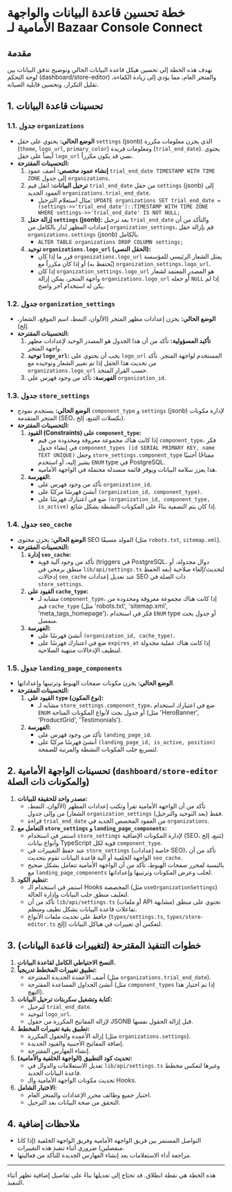 # خطة تحسين قاعدة البيانات والواجهة الأمامية لـ Bazaar Console Connect

## مقدمة

تهدف هذه الخطة إلى تحسين هيكل قاعدة البيانات الحالي وتوضيح تدفق البيانات بين لوحة التحكم (dashboard/store-editor) والمتجر العام، مما يؤدي إلى زيادة الكفاءة، تقليل التكرار، وتحسين قابلية الصيانة.

## 1. تحسينات قاعدة البيانات

### 1.1. جدول `organizations`

*   **الوضع الحالي:** يحتوي على حقل `settings` (jsonb) الذي يخزن معلومات مكررة (`theme`, `logo_url`, `primary_color`) ومعلومات فريدة (`trial_end_date`). يحتوي أيضاً على حقل `logo_url` نصي قد يكون مكرراً.
*   **التحسينات المقترحة:**
    1.  **إنشاء عمود مخصص:** أضف عمود `trial_end_date TIMESTAMP WITH TIME ZONE` إلى جدول `organizations`.
    2.  **ترحيل البيانات:** انقل قيم `trial_end_date` من حقل `settings` (jsonb) إلى العمود الجديد `organizations.trial_end_date`.
        *   مثال استعلام الترحيل: `UPDATE organizations SET trial_end_date = (settings->>'trial_end_date')::TIMESTAMP WITH TIME ZONE WHERE settings->>'trial_end_date' IS NOT NULL;`
    3.  **إزالة حقل `settings` (jsonb):** بعد ترحيل `trial_end_date` والتأكد من أن إعدادات المظهر تُدار بالكامل من `organization_settings`، قم بإزالة حقل `organizations.settings` (jsonb) بالكامل.
        *   `ALTER TABLE organizations DROP COLUMN settings;`
    4.  **توحيد `organizations.logo_url` (الحقل النصي):**
        *   قرر ما إذا كان `organizations.logo_url` يمثل الشعار الرئيسي للمؤسسة (يُحتفظ به) أو إذا كان مكرراً مع `organization_settings.logo_url`.
        *   إذا كان `organization_settings.logo_url` هو المصدر المعتمد لشعار واجهة المتجر، يمكن إزالة `organizations.logo_url` أو جعله `NULL` إذا لم يكن له استخدام آخر واضح.

### 1.2. جدول `organization_settings`

*   **الوضع الحالي:** يخزن إعدادات مظهر المتجر (الألوان، النمط، اسم الموقع، الشعار، إلخ).
*   **التحسينات المقترحة:**
    1.  **تأكيد المسؤولية:** تأكد من أن هذا الجدول هو المصدر الوحيد لإعدادات مظهر واجهة المتجر.
    2.  **توحيد `logo_url`:** يجب أن يحتوي على `logo_url` المستخدم لواجهة المتجر. تأكد من تحديث هذا الحقل إذا تم تغيير الشعار وتوحيده مع `organizations.logo_url` حسب القرار المتخذ.
    3.  **الفهرسة:** تأكد من وجود فهرس على `organization_id`.

### 1.3. جدول `store_settings`

*   **الوضع الحالي:** يستخدم نموذج `component_type` و `settings` (jsonb) لإدارة مكونات المتجر المتقدمة (SEO، بكسلات التتبع، إلخ).
*   **التحسينات المقترحة:**
    1.  **القيود (Constraints) على `component_type`:**
        *   إذا كانت هناك مجموعة معروفة ومحدودة من قيم `component_type`، فكر في إنشاء جدول `component_types (id SERIAL PRIMARY KEY, name TEXT UNIQUE)` وجعل `store_settings.component_type` مفتاحًا أجنبيًا يشير إليه، أو استخدم `ENUM` type في PostgreSQL.
        *   هذا يعزز سلامة البيانات ويوفر قائمة منسدلة محتملة في الواجهة الأمامية.
    2.  **الفهرسة:**
        *   تأكد من وجود فهرس على `organization_id`.
        *   أنشئ فهرسًا مركبًا على `(organization_id, component_type)`.
        *   ضع في اعتبارك فهرسًا على `(organization_id, component_type, is_active)` إذا كان يتم التصفية بناءً على المكونات النشطة بشكل شائع.

### 1.4. جدول `seo_cache`

*   **الوضع الحالي:** يخزن محتوى SEO المولد مسبقًا (مثل `robots.txt`, `sitemap.xml`).
*   **التحسينات المقترحة:**
    1.  **إدارة `seo_cache`:**
        *   تأكد من وجود آلية قوية (triggers في PostgreSQL، دوال مجدولة، أو منطق برمجي في `lib/api/settings.ts` بعد الحفظ) لتحديث/إلغاء صلاحية إدخالات `seo_cache` عند تعديل إعدادات SEO ذات الصلة في `store_settings`.
    2.  **القيود على `cache_type`:**
        *   مشابه لـ `component_type`، إذا كانت هناك مجموعة معروفة ومحدودة من قيم `cache_type` (مثل 'robots.txt', 'sitemap.xml', 'meta_tags_homepage')، فكر في استخدام `ENUM` type أو جدول بحث منفصل.
    3.  **الفهرسة:**
        *   أنشئ فهرسًا على `(organization_id, cache_type)`.
        *   ضع في اعتبارك فهرسًا على `expires_at` إذا كانت هناك عملية مجدولة لتنظيف الإدخالات منتهية الصلاحية.

### 1.5. جدول `landing_page_components`

*   **الوضع الحالي:** يخزن مكونات صفحات الهبوط وترتيبها وإعداداتها.
*   **التحسينات المقترحة:**
    1.  **القيود على `type` (نوع المكون):**
        *   مشابه لـ `store_settings.component_type`، ضع في اعتبارك استخدام `ENUM` أو جدول بحث لأنواع المكونات المتاحة (مثل 'HeroBanner', 'ProductGrid', 'Testimonials').
    2.  **الفهرسة:**
        *   تأكد من وجود فهرس على `landing_page_id`.
        *   أنشئ فهرسًا مركبًا على `(landing_page_id, is_active, position)` لتسريع جلب المكونات النشطة والمرتبة للصفحة.

## 2. تحسينات الواجهة الأمامية (`dashboard/store-editor` والمكونات ذات الصلة)

1.  **مصدر واحد للحقيقة للبيانات:**
    *   تأكد من أن الواجهة الأمامية تقرأ وتكتب إعدادات المظهر (الألوان، النمط، الشعار) من وإلى جدول `organization_settings` فقط (بعد التوحيد والترحيل).
    *   قراءة `trial_end_date` من العمود المخصص الجديد في `organizations`.
2.  **التعامل مع `store_settings` و `landing_page_components`:**
    *   استمر في استخدام `store_settings` لإدارة المكونات الإضافية (SEO، تتبع، إلخ) وأنواع بيانات TypeScript قوية لكل `component_type`.
    *   عند حفظ التغييرات في `store_settings` (خاصة إعدادات SEO)، تأكد من أن الواجهة الخلفية أو آلية قاعدة البيانات تقوم بتحديث `seo_cache`.
    *   بالنسبة لمحرر صفحات الهبوط، تأكد من أن الواجهة الأمامية تتعامل بشكل صحيح مع `landing_page_components` لجلب وعرض المكونات وترتيبها وإعداداتها.
3.  **تنظيم الكود:**
    *   استمر في استخدام الـ Hooks المخصصة (مثل `useOrganizationSettings`) لتغليف منطق جلب البيانات وإدارة الحالة.
    *   تأكد من أن `lib/api/settings.ts` (أو ملفات API مشابهة) تحتوي على منطق تفاعلات قاعدة البيانات بشكل نظيف ومنظم.
    *   حافظ على تحديث ملفات الأنواع (`types/settings.ts`, `types/store-editor.ts` إلخ) لتعكس أي تغييرات في هياكل البيانات.

## 3. خطوات التنفيذ المقترحة (لتغييرات قاعدة البيانات)

1.  **النسخ الاحتياطي الكامل لقاعدة البيانات.**
2.  **تطبيق تغييرات المخطط تدريجياً:**
    *   أضف الأعمدة الجديدة المقترحة (مثل `organizations.trial_end_date`).
    *   أنشئ الجداول المساعدة المقترحة (مثل `component_types` إذا تم اختيار هذا النهج).
3.  **كتابة وتشغيل سكربتات ترحيل البيانات:**
    *   لترحيل `trial_end_date`.
    *   لتوحيد `logo_url`.
    *   لإزالة المفاتيح المكررة من حقول JSONB قبل إزالة الحقول نفسها.
4.  **تطبيق بقية تغييرات المخطط:**
    *   إزالة الأعمدة والحقول المكررة (مثل `organizations.settings`).
    *   إضافة المفاتيح الأجنبية والقيود الجديدة.
    *   إنشاء الفهارس المقترحة.
5.  **تحديث كود التطبيق (الواجهة الخلفية والأمامية):**
    *   تعديل الاستعلامات والدوال في `lib/api/settings.ts` وغيرها لتعكس مخطط قاعدة البيانات الجديد.
    *   تحديث مكونات الواجهة الأمامية والـ Hooks.
6.  **الاختبار الشامل:**
    *   اختبار جميع وظائف محرر الإعدادات والمتجر العام.
    *   التحقق من صحة البيانات بعد الترحيل.

## 4. ملاحظات إضافية

*   التواصل المستمر بين فريق الواجهة الأمامية وفريق الواجهة الخلفية (إذا كانا منفصلين) ضروري أثناء تنفيذ هذه التغييرات.
*   مراجعة أداء الاستعلامات بعد إنشاء الفهارس الجديدة للتأكد من فعاليتها.

---

هذه الخطة هي نقطة انطلاق. قد تحتاج إلى تعديلها بناءً على تفاصيل إضافية تظهر أثناء التنفيذ.
